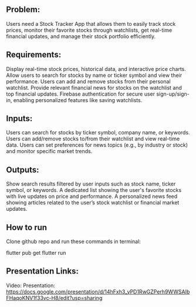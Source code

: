 ## Problem:
Users need a Stock Tracker App that allows them to easily track stock prices, monitor their favorite stocks through watchlists, get real-time financial updates, and manage their stock portfolio efficiently.

## Requirements:
Display real-time stock prices, historical data, and interactive price charts.
Allow users to search for stocks by name or ticker symbol and view their performance.
Users can add and remove stocks from their personal watchlist.
Provide relevant financial news for stocks on the watchlist and top financial updates.
Firebase authentication for secure user sign-up/sign-in, enabling personalized features like saving watchlists.

## Inputs:
Users can search for stocks by ticker symbol, company name, or keywords.
Users can add/remove stocks to/from their watchlist and view real-time data.
Users can set preferences for news topics (e.g., by industry or stock) and monitor specific market trends.

## Outputs:
Show search results filtered by user inputs such as stock name, ticker symbol, or keywords.
A dedicated list showing the user's favorite stocks with live updates on price and performance.
A personalized news feed showing articles related to the user’s stock watchlist or financial market updates.

## How to run
Clone github repo and run these commands in terminal:

flutter pub get
flutter run

## Presentation Links:
Video: 
Presentation: https://docs.google.com/presentation/d/14hFxh3_yPD1RwGZPerh9WWSAIbFHaqoKNV1f33vc-H8/edit?usp=sharing 
